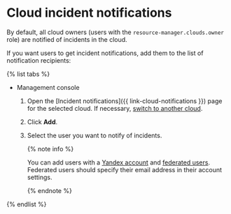 # Cloud incident notifications

By default, all cloud owners (users with the ``resource-manager.clouds.owner`` role) are notified of incidents in the cloud.

If you want users to get incident notifications, add them to the list of notification recipients:

{% list tabs %}

- Management console

  1. Open the [Incident notifications]({{ link-cloud-notifications }}) page for the selected cloud. If necessary, [switch to another cloud](switch-cloud.md).

  1. Click **Add**.

  1. Select the user you want to notify of incidents.

     {% note info %}

     You can add users with a [Yandex account](../../../iam/concepts/index.md#passport) and [federated users](../../../iam/concepts/index.md#saml-federation). Federated users should specify their email address in their account settings.

     {% endnote %}

{% endlist %}

